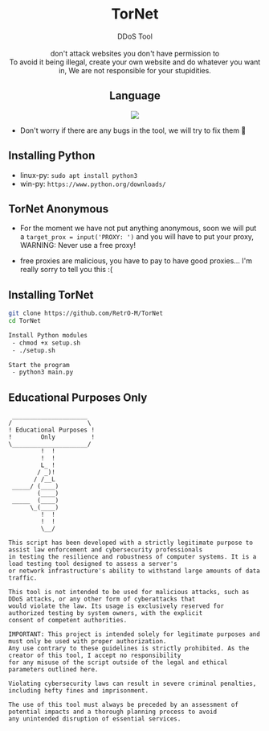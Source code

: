 <div align=center>
 
# TorNet

 DDoS Tool
 <br/><br/>
 don't attack websites you don't have permission to<br/>
 To avoid it being illegal, create your own website and do whatever you want in, We are not responsible for your stupidities.<br/>


## Language</br>

 <img src="https://img.shields.io/badge/Python-FFDD00?style=for-the-badge&logo=python&logoColor=blue"/></br>
</div>

- Don't worry if there are any bugs in the tool, we will try to fix them 🔧

## Installing Python

* linux-py: `sudo apt install python3`
* win-py: `https://www.python.org/downloads/`

## TorNet Anonymous

- For the moment we have not put anything anonymous, soon we will put a `target_prox = input('PROXY: ')` and you will have to put your proxy, WARNING: Never use a free proxy!

- free proxies are malicious, you have to pay to have good proxies... I'm really sorry to tell you this :(

## Installing TorNet

```sh
git clone https://github.com/RetrO-M/TorNet
cd TorNet

Install Python modules 
 - chmod +x setup.sh
 - ./setup.sh

Start the program
 - python3 main.py
```

## Educational Purposes Only

```
 _____________________
/                     \
! Educational Purposes !
!        Only          !
\_____________________/
         !  !
         !  !
         L_ !
        / _)!
       / /__L
 _____/ (____)
        (____)
 _____  (____)
      \_(____)
         !  !
         !  !
         \__/ 
          
This script has been developed with a strictly legitimate purpose to assist law enforcement and cybersecurity professionals 
in testing the resilience and robustness of computer systems. It is a load testing tool designed to assess a server's 
or network infrastructure's ability to withstand large amounts of data traffic.

This tool is not intended to be used for malicious attacks, such as DDoS attacks, or any other form of cyberattacks that
would violate the law. Its usage is exclusively reserved for authorized testing by system owners, with the explicit 
consent of competent authorities.

IMPORTANT: This project is intended solely for legitimate purposes and must only be used with proper authorization. 
Any use contrary to these guidelines is strictly prohibited. As the creator of this tool, I accept no responsibility
for any misuse of the script outside of the legal and ethical parameters outlined here.

Violating cybersecurity laws can result in severe criminal penalties, including hefty fines and imprisonment.

The use of this tool must always be preceded by an assessment of potential impacts and a thorough planning process to avoid 
any unintended disruption of essential services. 
```
